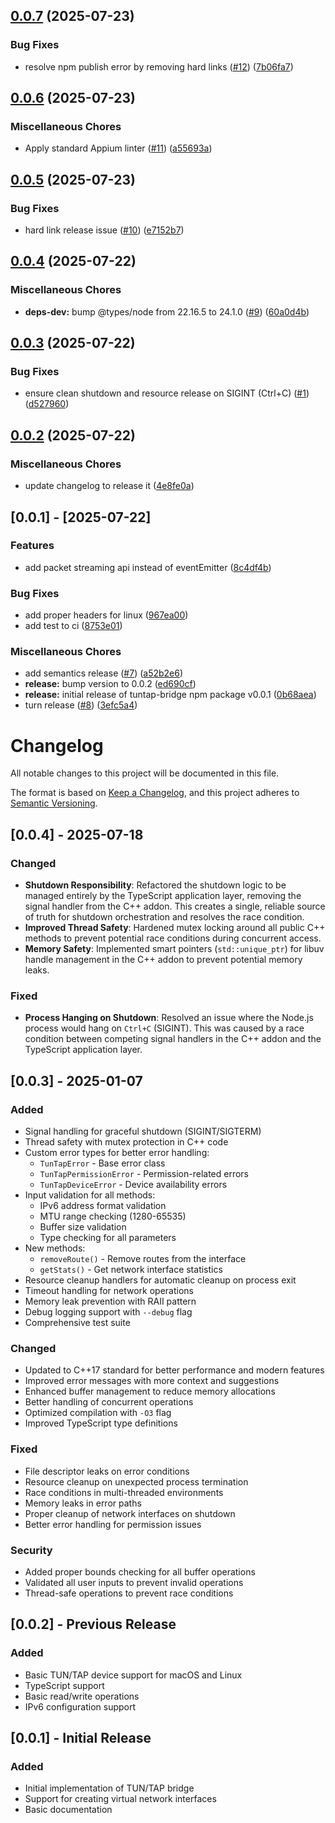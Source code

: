 ## [0.0.7](https://github.com/appium/appium-ios-tuntap/compare/v0.0.6...v0.0.7) (2025-07-23)

### Bug Fixes

* resolve npm publish error by removing hard links ([#12](https://github.com/appium/appium-ios-tuntap/issues/12)) ([7b06fa7](https://github.com/appium/appium-ios-tuntap/commit/7b06fa741b43005bbae6375c8bae4e923b6f4cb1))

## [0.0.6](https://github.com/appium/appium-ios-tuntap/compare/v0.0.5...v0.0.6) (2025-07-23)

### Miscellaneous Chores

* Apply standard Appium linter ([#11](https://github.com/appium/appium-ios-tuntap/issues/11)) ([a55693a](https://github.com/appium/appium-ios-tuntap/commit/a55693a90cca41f54ced506404b8456ea6994875))

## [0.0.5](https://github.com/appium/appium-ios-tuntap/compare/v0.0.4...v0.0.5) (2025-07-23)

### Bug Fixes

* hard link release issue ([#10](https://github.com/appium/appium-ios-tuntap/issues/10)) ([e7152b7](https://github.com/appium/appium-ios-tuntap/commit/e7152b7af519425d2045e61719fd460c251db391))

## [0.0.4](https://github.com/appium/appium-ios-tuntap/compare/v0.0.3...v0.0.4) (2025-07-22)

### Miscellaneous Chores

* **deps-dev:** bump @types/node from 22.16.5 to 24.1.0 ([#9](https://github.com/appium/appium-ios-tuntap/issues/9)) ([60a0d4b](https://github.com/appium/appium-ios-tuntap/commit/60a0d4beb1e36b4ccbf73a0cacda1179df75c834))

## [0.0.3](https://github.com/appium/appium-ios-tuntap/compare/v0.0.2...v0.0.3) (2025-07-22)

### Bug Fixes

* ensure clean shutdown and resource release on SIGINT (Ctrl+C) ([#1](https://github.com/appium/appium-ios-tuntap/issues/1)) ([d527960](https://github.com/appium/appium-ios-tuntap/commit/d5279605ac30a253382cbcd932926edd5dc285a2))

## [0.0.2](https://github.com/appium/appium-ios-tuntap/compare/v0.0.1...v0.0.2) (2025-07-22)

### Miscellaneous Chores

* update changelog to release it ([4e8fe0a](https://github.com/appium/appium-ios-tuntap/commit/4e8fe0a610a908c2f3a56bff7031f7580eb011c1))

## [0.0.1] - [2025-07-22]

### Features

* add packet streaming api instead of eventEmitter ([8c4df4b](https://github.com/appium/appium-ios-tuntap/commit/8c4df4bace59c2b29a567e2f9c81b1737500c42b))

### Bug Fixes

* add proper headers for linux ([967ea00](https://github.com/appium/appium-ios-tuntap/commit/967ea007b198f77f7e3aaaa1489dc5a0977bc5e6))
* add test to ci ([8753e01](https://github.com/appium/appium-ios-tuntap/commit/8753e0109f0ad4120ac4db1318c103fc2be0f7c7))

### Miscellaneous Chores

* add semantics release ([#7](https://github.com/appium/appium-ios-tuntap/issues/7)) ([a52b2e6](https://github.com/appium/appium-ios-tuntap/commit/a52b2e6010e99f1e5518726a93b313efab6475fb))
* **release:** bump version to 0.0.2 ([ed690cf](https://github.com/appium/appium-ios-tuntap/commit/ed690cfcc56c22a33cfc303960b46091619fe7e1))
* **release:** initial release of tuntap-bridge npm package v0.0.1 ([0b68aea](https://github.com/appium/appium-ios-tuntap/commit/0b68aeaae2af9d0a7af386055f3667b6826c6d22))
* turn release ([#8](https://github.com/appium/appium-ios-tuntap/issues/8)) ([3efc5a4](https://github.com/appium/appium-ios-tuntap/commit/3efc5a4eb7cb4e4f59daffb2623ead811292fa69))

# Changelog

All notable changes to this project will be documented in this file.

The format is based on [Keep a Changelog](https://keepachangelog.com/en/1.0.0/),
and this project adheres to [Semantic Versioning](https://semver.org/spec/v2.0.0.html).

## [0.0.4] - 2025-07-18

### Changed
- **Shutdown Responsibility**: Refactored the shutdown logic to be managed entirely by the TypeScript application layer, removing the signal handler from the C++ addon. This creates a single, reliable source of truth for shutdown orchestration and resolves the race condition.
- **Improved Thread Safety**: Hardened mutex locking around all public C++ methods to prevent potential race conditions during concurrent access.
- **Memory Safety**: Implemented smart pointers (`std::unique_ptr`) for libuv handle management in the C++ addon to prevent potential memory leaks.

### Fixed
- **Process Hanging on Shutdown**: Resolved an issue where the Node.js process would hang on `Ctrl+C` (SIGINT). This was caused by a race condition between competing signal handlers in the C++ addon and the TypeScript application layer.


## [0.0.3] - 2025-01-07

### Added
- Signal handling for graceful shutdown (SIGINT/SIGTERM)
- Thread safety with mutex protection in C++ code
- Custom error types for better error handling:
  - `TunTapError` - Base error class
  - `TunTapPermissionError` - Permission-related errors
  - `TunTapDeviceError` - Device availability errors
- Input validation for all methods:
  - IPv6 address format validation
  - MTU range checking (1280-65535)
  - Buffer size validation
  - Type checking for all parameters
- New methods:
  - `removeRoute()` - Remove routes from the interface
  - `getStats()` - Get network interface statistics
- Resource cleanup handlers for automatic cleanup on process exit
- Timeout handling for network operations
- Memory leak prevention with RAII pattern
- Debug logging support with `--debug` flag
- Comprehensive test suite

### Changed
- Updated to C++17 standard for better performance and modern features
- Improved error messages with more context and suggestions
- Enhanced buffer management to reduce memory allocations
- Better handling of concurrent operations
- Optimized compilation with `-O3` flag
- Improved TypeScript type definitions

### Fixed
- File descriptor leaks on error conditions
- Resource cleanup on unexpected process termination
- Race conditions in multi-threaded environments
- Memory leaks in error paths
- Proper cleanup of network interfaces on shutdown
- Better error handling for permission issues

### Security
- Added proper bounds checking for all buffer operations
- Validated all user inputs to prevent invalid operations
- Thread-safe operations to prevent race conditions

## [0.0.2] - Previous Release

### Added
- Basic TUN/TAP device support for macOS and Linux
- TypeScript support
- Basic read/write operations
- IPv6 configuration support

## [0.0.1] - Initial Release

### Added
- Initial implementation of TUN/TAP bridge
- Support for creating virtual network interfaces
- Basic documentation
